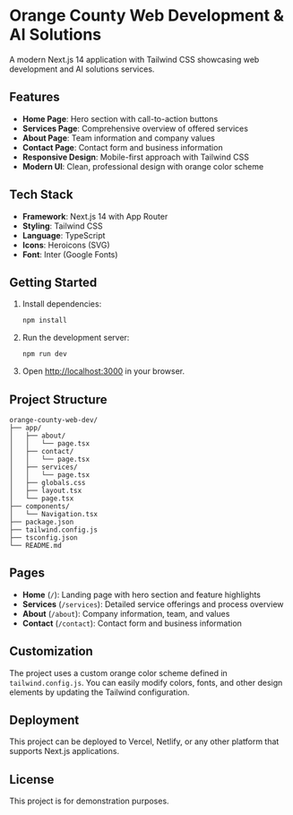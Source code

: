 # Orange County Web Development & AI Solutions

A modern Next.js 14 application with Tailwind CSS showcasing web development and AI solutions services.

## Features

- **Home Page**: Hero section with call-to-action buttons
- **Services Page**: Comprehensive overview of offered services
- **About Page**: Team information and company values
- **Contact Page**: Contact form and business information
- **Responsive Design**: Mobile-first approach with Tailwind CSS
- **Modern UI**: Clean, professional design with orange color scheme

## Tech Stack

- **Framework**: Next.js 14 with App Router
- **Styling**: Tailwind CSS
- **Language**: TypeScript
- **Icons**: Heroicons (SVG)
- **Font**: Inter (Google Fonts)

## Getting Started

1. Install dependencies:
   ```bash
   npm install
   ```

2. Run the development server:
   ```bash
   npm run dev
   ```

3. Open [http://localhost:3000](http://localhost:3000) in your browser.

## Project Structure

```
orange-county-web-dev/
├── app/
│   ├── about/
│   │   └── page.tsx
│   ├── contact/
│   │   └── page.tsx
│   ├── services/
│   │   └── page.tsx
│   ├── globals.css
│   ├── layout.tsx
│   └── page.tsx
├── components/
│   └── Navigation.tsx
├── package.json
├── tailwind.config.js
├── tsconfig.json
└── README.md
```

## Pages

- **Home** (`/`): Landing page with hero section and feature highlights
- **Services** (`/services`): Detailed service offerings and process overview
- **About** (`/about`): Company information, team, and values
- **Contact** (`/contact`): Contact form and business information

## Customization

The project uses a custom orange color scheme defined in `tailwind.config.js`. You can easily modify colors, fonts, and other design elements by updating the Tailwind configuration.

## Deployment

This project can be deployed to Vercel, Netlify, or any other platform that supports Next.js applications.

## License

This project is for demonstration purposes.
